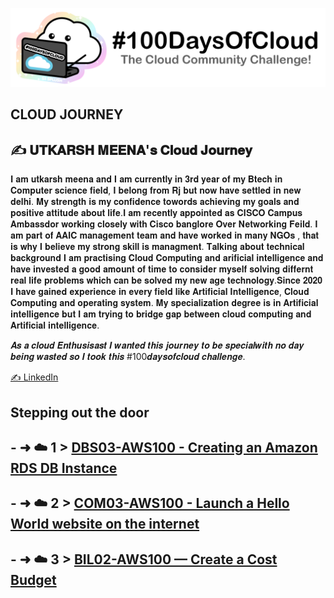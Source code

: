 <p align="center">
  <img src="banner.png">
</p>

## CLOUD JOURNEY

## ✍️ 𝐔𝐓𝐊𝐀𝐑𝐒𝐇 𝐌𝐄𝐄𝐍𝐀'𝐬 𝐂𝐥𝐨𝐮𝐝 𝐉𝐨𝐮𝐫𝐧𝐞𝐲

𝐈 𝐚𝐦 𝐮𝐭𝐤𝐚𝐫𝐬𝐡 𝐦𝐞𝐞𝐧𝐚 𝐚𝐧𝐝 𝐈 𝐚𝐦 𝐜𝐮𝐫𝐫𝐞𝐧𝐭𝐥𝐲 𝐢𝐧 𝟑𝐫𝐝 𝐲𝐞𝐚𝐫 𝐨𝐟 𝐦𝐲 𝐁𝐭𝐞𝐜𝐡 𝐢𝐧 𝐂𝐨𝐦𝐩𝐮𝐭𝐞𝐫 𝐬𝐜𝐢𝐞𝐧𝐜𝐞 𝐟𝐢𝐞𝐥𝐝, 𝐈 𝐛𝐞𝐥𝐨𝐧𝐠 𝐟𝐫𝐨𝐦 𝐑𝐣 𝐛𝐮𝐭 𝐧𝐨𝐰 𝐡𝐚𝐯𝐞 𝐬𝐞𝐭𝐭𝐥𝐞𝐝 𝐢𝐧 𝐧𝐞𝐰 𝐝𝐞𝐥𝐡𝐢. 𝐌𝐲 𝐬𝐭𝐫𝐞𝐧𝐠𝐭𝐡 𝐢𝐬 𝐦𝐲 𝐜𝐨𝐧𝐟𝐢𝐝𝐞𝐧𝐜𝐞 𝐭𝐨𝐰𝐨𝐫𝐝𝐬 𝐚𝐜𝐡𝐢𝐞𝐯𝐢𝐧𝐠 𝐦𝐲 𝐠𝐨𝐚𝐥𝐬 𝐚𝐧𝐝 𝐩𝐨𝐬𝐢𝐭𝐢𝐯𝐞 𝐚𝐭𝐭𝐢𝐭𝐮𝐝𝐞 𝐚𝐛𝐨𝐮𝐭 𝐥𝐢𝐟𝐞.𝐈 𝐚𝐦 𝐫𝐞𝐜𝐞𝐧𝐭𝐥𝐲 𝐚𝐩𝐩𝐨𝐢𝐧𝐭𝐞𝐝 𝐚𝐬 𝐂𝐈𝐒𝐂𝐎 𝐂𝐚𝐦𝐩𝐮𝐬 𝐀𝐦𝐛𝐚𝐬𝐬𝐝𝐨𝐫 𝐰𝐨𝐫𝐤𝐢𝐧𝐠 𝐜𝐥𝐨𝐬𝐞𝐥𝐲 𝐰𝐢𝐭𝐡 𝐂𝐢𝐬𝐜𝐨 𝐛𝐚𝐧𝐠𝐥𝐨𝐫𝐞 𝐎𝐯𝐞𝐫 𝐍𝐞𝐭𝐰𝐨𝐫𝐤𝐢𝐧𝐠 𝐅𝐞𝐢𝐥𝐝. 𝐈 𝐚𝐦 𝐩𝐚𝐫𝐭 𝐨𝐟 𝐀𝐀𝐈𝐂 𝐦𝐚𝐧𝐚𝐠𝐞𝐦𝐞𝐧𝐭 𝐭𝐞𝐚𝐦 𝐚𝐧𝐝 𝐡𝐚𝐯𝐞 𝐰𝐨𝐫𝐤𝐞𝐝 𝐢𝐧 𝐦𝐚𝐧𝐲 𝐍𝐆𝐎𝐬 , 𝐭𝐡𝐚𝐭 𝐢𝐬 𝐰𝐡𝐲 𝐈 𝐛𝐞𝐥𝐢𝐞𝐯𝐞 𝐦𝐲 𝐬𝐭𝐫𝐨𝐧𝐠 𝐬𝐤𝐢𝐥𝐥 𝐢𝐬 𝐦𝐚𝐧𝐚𝐠𝐦𝐞𝐧𝐭. 𝐓𝐚𝐥𝐤𝐢𝐧𝐠 𝐚𝐛𝐨𝐮𝐭 𝐭𝐞𝐜𝐡𝐧𝐢𝐜𝐚𝐥 𝐛𝐚𝐜𝐤𝐠𝐫𝐨𝐮𝐧𝐝 𝐈 𝐚𝐦 𝐩𝐫𝐚𝐜𝐭𝐢𝐬𝐢𝐧𝐠 𝐂𝐥𝐨𝐮𝐝 𝐂𝐨𝐦𝐩𝐮𝐭𝐢𝐧𝐠 𝐚𝐧𝐝 𝐚𝐫𝐢𝐟𝐢𝐜𝐢𝐚𝐥 𝐢𝐧𝐭𝐞𝐥𝐥𝐢𝐠𝐞𝐧𝐜𝐞  𝐚𝐧𝐝 𝐡𝐚𝐯𝐞 𝐢𝐧𝐯𝐞𝐬𝐭𝐞𝐝 𝐚 𝐠𝐨𝐨𝐝 𝐚𝐦𝐨𝐮𝐧𝐭 𝐨𝐟 𝐭𝐢𝐦𝐞 𝐭𝐨 𝐜𝐨𝐧𝐬𝐢𝐝𝐞𝐫 𝐦𝐲𝐬𝐞𝐥𝐟 𝐬𝐨𝐥𝐯𝐢𝐧𝐠 𝐝𝐢𝐟𝐟𝐞𝐫𝐧𝐭 𝐫𝐞𝐚𝐥 𝐥𝐢𝐟𝐞 𝐩𝐫𝐨𝐛𝐥𝐞𝐦𝐬 𝐰𝐡𝐢𝐜𝐡 𝐜𝐚𝐧 𝐛𝐞 𝐬𝐨𝐥𝐯𝐞𝐝 𝐦𝐲 𝐧𝐞𝐰 𝐚𝐠𝐞 𝐭𝐞𝐜𝐡𝐧𝐨𝐥𝐨𝐠𝐲.𝐒𝐢𝐧𝐜𝐞 𝟐𝟎𝟐𝟎 𝐈 𝐡𝐚𝐯𝐞 𝐠𝐚𝐢𝐧𝐞𝐝 𝐞𝐱𝐩𝐞𝐫𝐢𝐞𝐧𝐜𝐞 𝐢𝐧 𝐞𝐯𝐞𝐫𝐲 𝐟𝐢𝐞𝐥𝐝 𝐥𝐢𝐤𝐞 𝐀𝐫𝐭𝐢𝐟𝐢𝐜𝐢𝐚𝐥 𝐈𝐧𝐭𝐞𝐥𝐥𝐢𝐠𝐞𝐧𝐜𝐞, 𝐂𝐥𝐨𝐮𝐝 𝐂𝐨𝐦𝐩𝐮𝐭𝐢𝐧𝐠 𝐚𝐧𝐝 𝐨𝐩𝐞𝐫𝐚𝐭𝐢𝐧𝐠 𝐬𝐲𝐬𝐭𝐞𝐦. 𝐌𝐲 𝐬𝐩𝐞𝐜𝐢𝐚𝐥𝐢𝐳𝐚𝐭𝐢𝐨𝐧 𝐝𝐞𝐠𝐫𝐞𝐞 𝐢𝐬 𝐢𝐧 𝐀𝐫𝐭𝐢𝐟𝐢𝐜𝐢𝐚𝐥 𝐢𝐧𝐭𝐞𝐥𝐥𝐢𝐠𝐞𝐧𝐜𝐞 𝐛𝐮𝐭 𝐈 𝐚𝐦 𝐭𝐫𝐲𝐢𝐧𝐠 𝐭𝐨 𝐛𝐫𝐢𝐝𝐠𝐞 𝐠𝐚𝐩 𝐛𝐞𝐭𝐰𝐞𝐞𝐧 𝐜𝐥𝐨𝐮𝐝 𝐜𝐨𝐦𝐩𝐮𝐭𝐢𝐧𝐠 𝐚𝐧𝐝 𝐀𝐫𝐭𝐢𝐟𝐢𝐜𝐢𝐚𝐥 𝐢𝐧𝐭𝐞𝐥𝐥𝐢𝐠𝐞𝐧𝐜𝐞.

𝑨𝒔 𝒂 𝒄𝒍𝒐𝒖𝒅 𝑬𝒏𝒕𝒉𝒖𝒔𝒊𝒔𝒂𝒔𝒕 𝑰 𝒘𝒂𝒏𝒕𝒆𝒅 𝒕𝒉𝒊𝒔 𝒋𝒐𝒖𝒓𝒏𝒆𝒚 𝒕𝒐 𝒃𝒆 𝒔𝒑𝒆𝒄𝒊𝒂𝒍𝒘𝒊𝒕𝒉 𝒏𝒐 𝒅𝒂𝒚 𝒃𝒆𝒊𝒏𝒈 𝒘𝒂𝒔𝒕𝒆𝒅 𝒔𝒐 𝑰 𝒕𝒐𝒐𝒌 𝒕𝒉𝒊𝒔 #100𝒅𝒂𝒚𝒔𝒐𝒇𝒄𝒍𝒐𝒖𝒅 𝒄𝒉𝒂𝒍𝒍𝒆𝒏𝒈𝒆.

[✍️ LinkedIn](https://www.linkedin.com/in/utkarsh-meena-66410911a/)

## Stepping out the door

## - ➜ ☁️ 1 > [DBS03-AWS100 - Creating an Amazon RDS DB Instance](Journey/001/Readme.md)

## - ➜ ☁️ 2 > [COM03-AWS100 - Launch a Hello World website on the internet](Journey/002/Readme.md)

## - ➜ ☁️ 3 > [BIL02-AWS100 — Create a Cost Budget](Journey/002/Readme.md)
